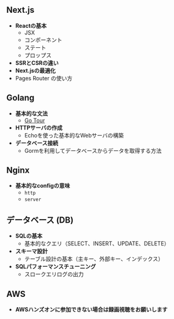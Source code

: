 ## Next.js
- **Reactの基本**
    - JSX
    - コンポーネント
    - ステート
    - プロップス
- **SSRとCSRの違い**
- **Next.jsの最適化**
- Pages Router の使い方

## Golang
- **基本的な文法**
    - [Go Tour](https://go-tour-jp.appspot.com)
- **HTTPサーバの作成**
    - Echoを使った基本的なWebサーバの構築
- **データベース接続**
    - Gormを利用してデータベースからデータを取得する方法

## Nginx
- **基本的なconfigの意味**
    - `http`
    - `server`

## データベース (DB)
- **SQLの基本**
    - 基本的なクエリ（SELECT、INSERT、UPDATE、DELETE）
- **スキーマ設計**
    - テーブル設計の基本（主キー、外部キー、インデックス）
- **SQLパフォーマンスチューニング**
    - スロークエリログの出力

## AWS
- **AWSハンズオンに参加できない場合は録画視聴をお願いします**

